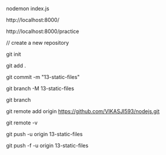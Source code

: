 nodemon index.js

http://localhost:8000/

http://localhost:8000/practice

// create a new repository 

git init

git add .

git commit -m "13-static-files"

git branch -M 13-static-files

git branch

git remote add origin https://github.com/VIKASJI593/nodejs.git

git remote -v

git push -u origin 13-static-files

git push -f -u origin 13-static-files
